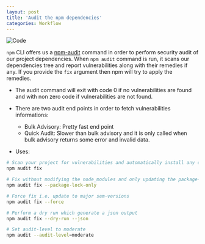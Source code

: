 ```yaml
---
layout: post
title: 'Audit the npm dependencies'
categories: Workflow
---
```


![Code](../images/code.jpg)


`npm` CLI offers us a [npm-audit](https://docs.npmjs.com/cli/v7/commands/npm-audit) command in order to perform security audit of our project dependencies. When `npm audit` command is run, it scans our dependencies tree and report vulnerabilities along with their remedies if any. If you provide the `fix` argument then npm will try to apply the remedies.

- The audit command will exit with code 0 if no vulnerabilities are found and with non zero code if vulnerabilities are not found.

- There are two audit end points in order to fetch vulnerabilities informations:
   * Bulk Advisory: Pretty fast end point
   * Quick Audit: Slower than bulk advisory and it is only called when bulk advisory returns some error and invalid data.

- Uses:

```sh
# Scan your project for vulnerabilities and automatically install any compatible updates to vulnerable dependencies
npm audit fix

# Fix without modifying the node_modules and only updating the package-lock.json
npm audit fix --package-lock-only

# Force fix i.e. update to major sem-versions
npm audit fix --force

# Perform a dry run which generate a json output
npm audit fix --dry-run --json

# Set audit-level to moderate
npm audit --audit-level=moderate
```
